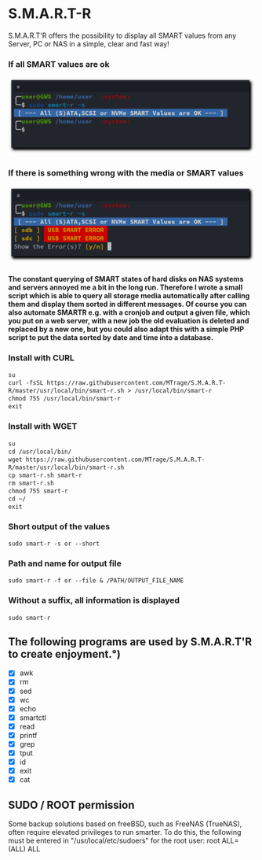 # S.M.A.R.T-R
S.M.A.R.T'R offers the possibility to display all SMART values from any Server, PC or NAS in a simple, clear and fast way!
### If all SMART values are ok
![](https://github.com/MTrage/S.M.A.R.T-R/blob/master/screenshot/ok.png)
### If there is something wrong with the media or SMART values
![](https://github.com/MTrage/S.M.A.R.T-R/blob/master/screenshot/error.png)
#### The constant querying of SMART states of hard disks on NAS systems and servers annoyed me a bit in the long run. Therefore I wrote a small script which is able to query all storage media automatically after calling them and display them sorted in different messages. Of course you can also automate SMARTR e.g. with a cronjob and output a given file, which you put on a web server, with a new job the old evaluation is deleted and replaced by a new one, but you could also adapt this with a simple PHP script to put the data sorted by date and time into a database.

### Install with CURL
    su
    curl -fsSL https://raw.githubusercontent.com/MTrage/S.M.A.R.T-R/master/usr/local/bin/smart-r.sh > /usr/local/bin/smart-r
    chmod 755 /usr/local/bin/smart-r
    exit

### Install with WGET
    su
    cd /usr/local/bin/
    wget https://raw.githubusercontent.com/MTrage/S.M.A.R.T-R/master/usr/local/bin/smart-r.sh
    cp smart-r.sh smart-r
    rm smart-r.sh
    chmod 755 smart-r
    cd ~/
    exit

### Short output of the values
    sudo smart-r -s or --short
    
### Path and name for output file
    sudo smart-r -f or --file & /PATH/OUTPUT_FILE_NAME
    
### Without a suffix, all information is displayed
    sudo smart-r

## The following programs are used by S.M.A.R.T'R to create enjoyment.°)
- [x] awk
- [x] rm
- [x] sed
- [x] wc
- [x] echo
- [x] smartctl
- [x] read
- [x] printf
- [x] grep
- [x] tput
- [x] id
- [x] exit
- [x] cat

## SUDO / ROOT permission
Some backup solutions based on freeBSD, such as FreeNAS (TrueNAS), often require elevated privileges to run smarter. To do this, the following must be entered in "/usr/local/etc/sudoers" for the root user:
    root ALL=(ALL) ALL
